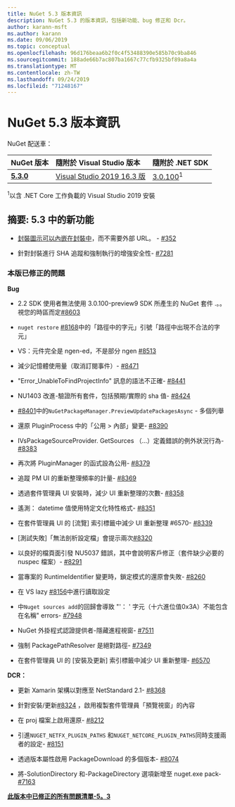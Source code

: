 ```yaml
---
title: NuGet 5.3 版本資訊
description: NuGet 5.3 的版本資訊，包括新功能、bug 修正和 Dcr。
author: karann-msft
ms.author: karann
ms.date: 09/06/2019
ms.topic: conceptual
ms.openlocfilehash: 96d176beaa6b2f0c4f53488390e585b70c9ba846
ms.sourcegitcommit: 188ade66b7ac807ba1667c77cfb9325bf89a8a4a
ms.translationtype: MT
ms.contentlocale: zh-TW
ms.lasthandoff: 09/24/2019
ms.locfileid: "71248167"
---
```

# <a name="nuget-53-release-notes"></a>NuGet 5.3 版本資訊

NuGet 配送車：

| NuGet 版本 | 隨附於 Visual Studio 版本| 隨附於 .NET SDK|
|:---|:---|:---|
| [**5.3.0**](https://nuget.org/downloads) | [Visual Studio 2019 16.3 版](https://visualstudio.microsoft.com/downloads/) | [3.0.100](https://dotnet.microsoft.com/download/dotnet-core/3.0)<sup>1</sup> |

<sup>1</sup>以含 .NET Core 工作負載的 Visual Studio 2019 安裝

## <a name="summary-whats-new-in-53"></a>摘要: 5.3 中的新功能

* [封裝圖示可以內嵌在封裝中](../reference/msbuild-targets.md#packing-an-icon-image-file)，而不需要外部 URL。 - [#352](https://github.com/NuGet/Home/issues/352)

* 針對封裝進行 SHA 追蹤和強制執行的增強安全性- [#7281](https://github.com/NuGet/Home/issues/7281)

### <a name="issues-fixed-in-this-release"></a>本版已修正的問題

**Bug**

* 2\.2 SDK 使用者無法使用 3.0.100-preview9 SDK 所產生的 NuGet 套件 .。。視您的時區而定[#8603](https://github.com/NuGet/Home/issues/8603)

* `nuget restore` [#8168](https://github.com/NuGet/Home/issues/8168)中的「路徑中的字元」引號「路徑中出現不合法的字元」

* VS：元件完全是 ngen-ed，不是部分 ngen [#8513](https://github.com/NuGet/Home/issues/8513)

* 減少記憶體使用量（取消訂閱事件）- [#8471](https://github.com/NuGet/Home/issues/8471)

* "Error_UnableToFindProjectInfo" 訊息的語法不正確- [#8441](https://github.com/NuGet/Home/issues/8441)

* NU1403 改進-驗證所有套件，包括預期/實際的 sha 值- [#8424](https://github.com/NuGet/Home/issues/8424)

* [#8401](https://github.com/NuGet/Home/issues/8401)中的`NuGetPackageManager.PreviewUpdatePackagesAsync`  - 多個列舉

* 還原 PluginProcess 中的「公用 > 內部」變更- [#8390](https://github.com/NuGet/Home/issues/8390)

* IVsPackageSourceProvider. GetSources （...）定義錯誤的例外狀況行為- [#8383](https://github.com/NuGet/Home/issues/8383)

* 再次將 PluginManager 的函式設為公用- [#8379](https://github.com/NuGet/Home/issues/8379)

* 追蹤 PM UI 的重新整理頻率的計量- [#8369](https://github.com/NuGet/Home/issues/8369)

* 透過套件管理員 UI 安裝時，減少 UI 重新整理的次數- [#8358](https://github.com/NuGet/Home/issues/8358)

* 遙測： datetime 值使用特定文化特性格式- [#8351](https://github.com/NuGet/Home/issues/8351)

* 在套件管理員 UI 的 [流覽] 索引標籤中減少 UI 重新整理 #6570- [#8339](https://github.com/NuGet/Home/issues/8339)

* [測試失敗]「無法剖析設定檔」會提示兩次[#8320](https://github.com/NuGet/Home/issues/8320)

* 以良好的檔頁面引發 NU5037 錯誤，其中會說明客戶修正（套件缺少必要的 nuspec 檔案）- [#8291](https://github.com/NuGet/Home/issues/8291)

* 當專案的 RuntimeIdentifier 變更時，鎖定模式的還原會失敗- [#8260](https://github.com/NuGet/Home/issues/8260)

* 在 VS lazy [#8156](https://github.com/NuGet/Home/issues/8156)中進行讀取設定

* 中`Nuget sources add`的回歸會導致 "'： ' 字元（十六進位值0x3A）不能包含在名稱" errors- [#7948](https://github.com/NuGet/Home/issues/7948)

* NuGet 外掛程式認證提供者-隱藏進程視窗- [#7511](https://github.com/NuGet/Home/issues/7511)

* 強制 PackagePathResolver 是絕對路徑- [#7349](https://github.com/NuGet/Home/issues/7349)

* 在套件管理員 UI 的 [安裝及更新] 索引標籤中減少 UI 重新整理- [#6570](https://github.com/NuGet/Home/issues/6570)

**DCR：**

* 更新 Xamarin 架構以對應至 NetStandard 2.1- [#8368](https://github.com/NuGet/Home/issues/8368)

* 針對安裝/更新[#8324](https://github.com/NuGet/Home/issues/8324) ，啟用複製套件管理員「預覽視窗」的內容

* 在 proj 檔案上啟用還原- [#8212](https://github.com/NuGet/Home/issues/8212)

* 引進`NUGET_NETFX_PLUGIN_PATHS` 和`NUGET_NETCORE_PLUGIN_PATHS`同時支援兩者的設定- [#8151](https://github.com/NuGet/Home/issues/8151)

* 透過版本屬性啟用 PackageDownload 的多個版本- [#8074](https://github.com/NuGet/Home/issues/8074)

* 將-SolutionDirectory 和-PackageDirectory 選項新增至 nuget.exe pack- [#7163](https://github.com/NuGet/Home/issues/7163)

**[此版本中已修正的所有問題清單-5。3](https://github.com/nuget/home/issues?q=is%3Aissue+is%3Aclosed+milestone%3A%225.3")**
